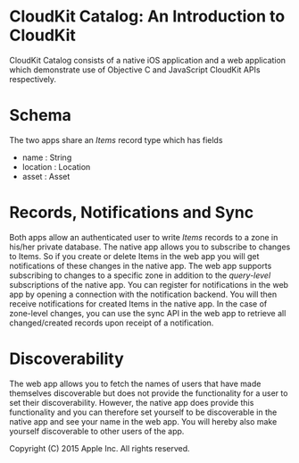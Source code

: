 # CloudKit Catalog: An Introduction to CloudKit

CloudKit Catalog consists of a native iOS application and a web application which demonstrate use of 
Objective C and JavaScript CloudKit APIs respectively.

# Schema

The two apps share an *Items* record type which has fields

* name : String
* location : Location
* asset : Asset

# Records, Notifications and Sync

Both apps allow an authenticated user to write *Items* records to a zone in his/her private database. The native app
allows you to subscribe to changes to Items. So if you create or delete Items in the web app you will get notifications
of these changes in the native app. The web app supports subscribing to changes to a specific zone in addition to the
*query-level* subscriptions of the native app. You can register for notifications in the web app by 
opening a connection with the notification backend. You will then receive notifications for created Items in the native 
app. In the case of zone-level changes, you can use the sync API in the web app to retrieve all changed/created records 
upon receipt of a notification.

# Discoverability

The web app allows you to fetch the names of users that have made themselves discoverable but
does not provide the functionality for a user to set their discoverability. However, the native app does provide
this functionality and you can therefore set yourself to be discoverable in the native app and see your name in the web
app. You will hereby also make yourself discoverable to other users of the app.


Copyright (C) 2015 Apple Inc. All rights reserved.
